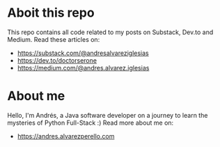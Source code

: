 # Aboit this repo
This repo contains all code related to my posts on Substack, Dev.to and Medium. Read these articles on:
- https://substack.com/@andresalvareziglesias
- https://dev.to/doctorserone
- https://medium.com/@andres.alvarez.iglesias

# About me

Hello, I'm Andrés, a Java software developer on a journey to learn the mysteries of Python Full-Stack :) Read more about me on:
- https://andres.alvarezperello.com
